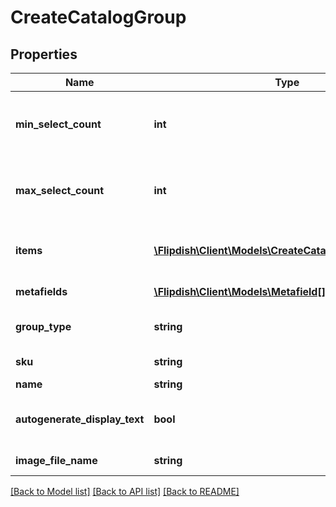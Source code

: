 # CreateCatalogGroup

## Properties
Name | Type | Description | Notes
------------ | ------------- | ------------- | -------------
**min_select_count** | **int** | Minimum number of items that the user has to select | [optional] 
**max_select_count** | **int** | Maximum number of items that the user has to select | [optional] 
**items** | [**\Flipdish\\Client\Models\CreateCatalogItemReference[]**](CreateCatalogItemReference.md) | Collection of items associated with this group | [optional] 
**metafields** | [**\Flipdish\\Client\Models\Metafield[]**](Metafield.md) | Collection of metafields | [optional] 
**group_type** | **string** | Type of group (ModifierGroup, etc) | 
**sku** | **string** | Stock Keeping Unit (SKU) | 
**name** | **string** | Group name | 
**autogenerate_display_text** | **bool** | Autogenerate display text in ordering applications | [optional] 
**image_file_name** | **string** | Image File Name | [optional] 

[[Back to Model list]](../README.md#documentation-for-models) [[Back to API list]](../README.md#documentation-for-api-endpoints) [[Back to README]](../README.md)


